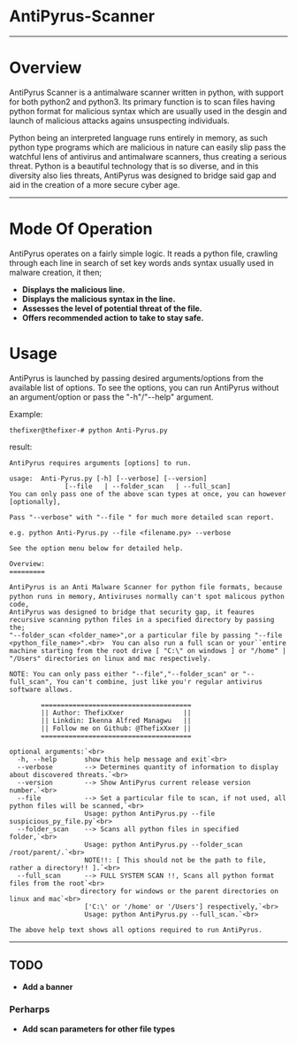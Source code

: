 # AntiPyrus-Scanner
***

# Overview

AntiPyrus Scanner is a antimalware scanner written in python, with support for both python2 and python3.
Its primary function is to scan files having python format for malicious syntax which are usually used in 
the desgin and launch of malicious attacks agains unsuspecting individuals.

Python being an interpreted language runs entirely in memory, as such python type programs which are malicious
in nature can easily slip pass the watchful lens of antivirus and antimalware scanners, thus creating a serious
threat. Python is a beautiful technology that is so diverse, and in this diversity also lies threats, AntiPyrus 
was designed to bridge said gap and aid in the creation of a more secure cyber age.

***

# Mode Of Operation

AntiPyrus operates on a fairly simple logic. It reads a python file, crawling through each line in search of set
key words ands syntax usually used in malware creation, it then;

* **Displays the malicious line.** <br>
* **Displays the malicious syntax in the line.** <br>
* **Assesses the level of potential threat of the file.**<br>
* **Offers recommended action to take to stay safe.**<br> 


# Usage

AntiPyrus is launched by passing desired arguments/options from the available list of options.
To see the options, you can run AntiPyrus without an argument/option or pass the "-h"/"--help"
argument.

Example:

`thefixer@thefixer-# python Anti-Pyrus.py`

result:

`AntiPyrus requires arguments [options] to run.`<br>

`usage:  Anti-Pyrus.py [-h] [--verbose] [--version]`<br>
`              [--file   | --folder_scan   | --full_scan]`<br>
`You can only pass one of the above scan types at once, you can however [optionally],`<br>

`Pass "--verbose" with "--file " for much more detailed scan report.`<br>

`e.g. python Anti-Pyrus.py --file <filename.py> --verbose `<br>

`See the option menu below for detailed help.`<br>

`Overview:`<br>
`=========`<br>

`AntiPyrus is an Anti Malware Scanner for python file formats, because python runs in memory,` 
`Antiviruses normally can't spot malicous python code,`<br>
`AntiPyrus was designed to bridge that security gap, it feaures recursive scanning python files in a specified directory by passing the;` <br>`"--folder_scan <folder_name>",or a particular file by passing "--file <python_file_name>".<br> 
You can also run a full scan or your``entire machine starting from the root drive [ "C:\" on windows ] or "/home" | "/Users" directories on linux and mac respectively.`<br>

`NOTE: You can only pass either "--file","--folder_scan" or "--full_scan", You can't combine, just like you'r regular antivirus software allows.`<br>

`        ======================================`<br>
`        || Author: ThefixXxer               ||`<br>
`        || Linkdin: Ikenna Alfred Managwu   ||`<br>
`        || Follow me on Github: @ThefixXxer ||`<br>
`        ======================================`<br>

```
optional arguments:`<br>
  -h, --help       show this help message and exit`<br>
  --verbose        --> Determines quantity of information to display about discovered threats.`<br>
  --version        --> Show AntiPyrus current release version number.`<br>
  --file           --> Set a particular file to scan, if not used, all python files will be scanned,`<br>
                   Usage: python AntiPyrus.py --file suspicious_py_file.py`<br>
  --folder_scan    --> Scans all python files in specified folder,`<br>
                   Usage: python AntiPyrus.py --folder_scan /root/parent/.`<br>
                   NOTE!!: [ This should not be the path to file, rather a directory!! ].`<br>
  --full_scan      --> FULL SYSTEM SCAN !!, Scans all python format files from the root`<br>
                  directory for windows or the parent directories on linux and mac`<br>
                   ['C:\' or '/home' or '/Users'] respectively,`<br>
                   Usage: python AntiPyrus.py --full_scan.`<br>
```

`The above help text shows all options required to run AntiPyrus.`

***

## TODO
* **Add a banner** 

### Perharps
* **Add scan parameters for other file types**
